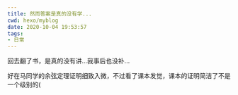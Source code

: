 ```yaml
---
title: 然而答案是真的没有学...
cwd: hexo/myblog
date: 2020-10-04 19:53:57
tags:
- 日常
---
```


回去翻了书，是真的没有讲...我事后也没补...

好在马同学的余弦定理证明细致入微，不过看了课本发觉，课本的证明简洁了不是一个级别的\(


